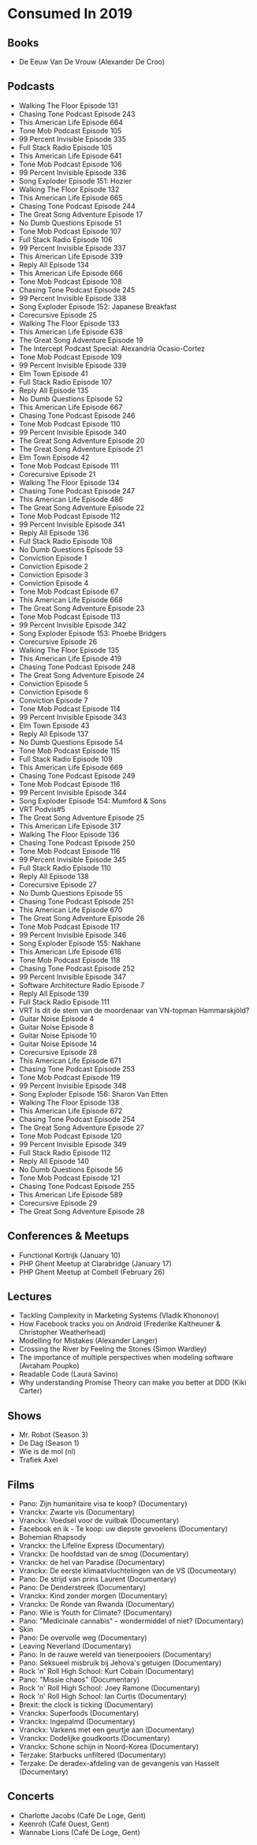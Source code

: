 # Consumed In 2019


## Books

- De Eeuw Van De Vrouw (Alexander De Croo)


## Podcasts

- Walking The Floor Episode 131
- Chasing Tone Podcast Episode 243
- This American Life Episode 664
- Tone Mob Podcast Episode 105
- 99 Percent Invisible Episode 335
- Full Stack Radio Episode 105
- This American Life Episode 641
- Tone Mob Podcast Episode 106
- 99 Percent Invisible Episode 336
- Song Exploder Episode 151: Hozier
- Walking The Floor Episode 132
- This American Life Episode 665
- Chasing Tone Podcast Episode 244
- The Great Song Adventure Episode 17
- No Dumb Questions Episode 51
- Tone Mob Podcast Episode 107
- Full Stack Radio Episode 106
- 99 Percent Invisible Episode 337
- This American Life Episode 339
- Reply All Episode 134
- This American Life Episode 666
- Tone Mob Podcast Episode 108
- Chasing Tone Podcast Episode 245
- 99 Percent Invisible Episode 338
- Song Exploder Episode 152: Japanese Breakfast
- Corecursive Episode 25
- Walking The Floor Episode 133
- This American Life Episode 638
- The Great Song Adventure Episode 19
- The Intercept Podcast Special: Alexandria Ocasio-Cortez
- Tone Mob Podcast Episode 109
- 99 Percent Invisible Episode 339
- Elm Town Episode 41
- Full Stack Radio Episode 107
- Reply All Episode 135
- No Dumb Questions Episode 52
- This American Life Episode 667
- Chasing Tone Podcast Episode 246
- Tone Mob Podcast Episode 110
- 99 Percent Invisible Episode 340
- The Great Song Adventure Episode 20
- The Great Song Adventure Episode 21
- Elm Town Episode 42
- Tone Mob Podcast Episode 111
- Corecursive Episode 21
- Walking The Floor Episode 134
- Chasing Tone Podcast Episode 247
- This American Life Episode 486
- The Great Song Adventure Episode 22
- Tone Mob Podcast Episode 112
- 99 Percent Invisible Episode 341
- Reply All Episode 136
- Full Stack Radio Episode 108
- No Dumb Questions Episode 53
- Conviction Episode 1
- Conviction Episode 2
- Conviction Episode 3
- Conviction Episode 4
- Tone Mob Podcast Episode 67
- This American Life Episode 668
- The Great Song Adventure Episode 23
- Tone Mob Podcast Episode 113
- 99 Percent Invisible Episode 342
- Song Exploder Episode 153: Phoebe Bridgers
- Corecursive Episode 26
- Walking The Floor Episode 135
- This American Life Episode 419
- Chasing Tone Podcast Episode 248
- The Great Song Adventure Episode 24
- Conviction Episode 5
- Conviction Episode 6
- Conviction Episode 7
- Tone Mob Podcast Episode 114
- 99 Percent Invisible Episode 343
- Elm Town Episode 43
- Reply All Episode 137
- No Dumb Questions Episode 54
- Tone Mob Podcast Episode 115
- Full Stack Radio Episode 109
- This American Life Episode 669
- Chasing Tone Podcast Episode 249
- Tone Mob Podcast Episode 116
- 99 Percent Invisible Episode 344
- Song Exploder Episode 154: Mumford & Sons
- VRT Podvis#5
- The Great Song Adventure Episode 25
- This American Life Episode 317
- Walking The Floor Episode 136
- Chasing Tone Podcast Episode 250
- Tone Mob Podcast Episode 116
- 99 Percent Invisible Episode 345
- Full Stack Radio Episode 110
- Reply All Episode 138
- Corecursive Episode 27
- No Dumb Questions Episode 55
- Chasing Tone Podcast Episode 251
- This American Life Episode 670
- The Great Song Adventure Episode 26
- Tone Mob Podcast Episode 117
- 99 Percent Invisible Episode 346
- Song Exploder Episode 155: Nakhane
- This American Life Episode 616
- Tone Mob Podcast Episode 118
- Chasing Tone Podcast Episode 252
- 99 Percent Invisible Episode 347
- Software Architecture Radio Episode 7
- Reply All Episode 139
- Full Stack Radio Episode 111
- VRT Is dit de stem van de moordenaar van VN-topman Hammarskjöld?
- Guitar Noise Episode 4
- Guitar Noise Episode 8
- Guitar Noise Episode 10
- Guitar Noise Episode 14
- Corecursive Episode 28
- This American Life Episode 671
- Chasing Tone Podcast Episode 253
- Tone Mob Podcast Episode 119
- 99 Percent Invisible Episode 348
- Song Exploder Episode 156: Sharon Van Etten
- Walking The Floor Episode 138
- This American Life Episode 672
- Chasing Tone Podcast Episode 254
- The Great Song Adventure Episode 27
- Tone Mob Podcast Episode 120
- 99 Percent Invisible Episode 349
- Full Stack Radio Episode 112
- Reply All Episode 140
- No Dumb Questions Episode 56
- Tone Mob Podcast Episode 121
- Chasing Tone Podcast Episode 255
- This American Life Episode 589
- Corecursive Episode 29
- The Great Song Adventure Episode 28


## Conferences & Meetups

- Functional Kortrijk (January 10)
- PHP Ghent Meetup at Clarabridge (January 17)
- PHP Ghent Meetup at Combell (February 26)


## Lectures

- Tackling Complexity in Marketing Systems (Vladik Khononov)
- How Facebook tracks you on Android (Frederike Kaltheuner & Christopher Weatherhead)
- Modelling for Mistakes (Alexander Langer)
- Crossing the River by Feeling the Stones (Simon Wardley)
- The importance of multiple perspectives when modeling software (Avraham Poupko)
- Readable Code (Laura Savino)
- Why understanding Promise Theory can make you better at DDD (Kiki Carter)


## Shows

- Mr. Robot (Season 3)
- De Dag (Season 1)
- Wie is de mol (nl)
- Trafiek Axel


## Films

- Pano: Zijn humanitaire visa te koop? (Documentary)
- Vranckx: Zwarte vis (Documentary)
- Vranckx: Voedsel voor de vuilbak (Documentary)
- Facebook en ik - Te koop: uw diepste gevoelens (Documentary)
- Bohemian Rhapsody
- Vranckx: the Lifeline Express (Documentary)
- Vranckx: De hoofdstad van de smog (Documentary)
- Vranckx: de hel van Paradise (Documentary)
- Vranckx: De eerste klimaatvluchtelingen van de VS (Documentary)
- Pano: De strijd van prins Laurent (Documentary)
- Pano: De Denderstreek (Documentary)
- Vranckx: Kind zonder morgen (Documentary)
- Vranckx: De Ronde van Rwanda (Documentary)
- Pano: Wie is Youth for Climate? (Documentary)
- Pano: "Medicinale cannabis" - wondermiddel of niet? (Documentary)
- Skin
- Pano: De overvolle weg (Documentary)
- Leaving Neverland (Documentary)
- Pano: In de rauwe wereld van tienerpooiers (Documentary)
- Pano: Seksueel misbruik bij Jehova's getuigen (Documentary)
- Rock 'n' Roll High School: Kurt Cobain (Documentary)
- Pano: "Missie chaos" (Documentary)
- Rock 'n' Roll High School: Joey Ramone (Documentary)
- Rock 'n' Roll High School: Ian Curtis (Documentary)
- Brexit: the clock is ticking (Documentary)
- Vranckx: Superfoods (Documentary)
- Vranckx: Ingepalmd (Documentary)
- Vranckx: Varkens met een geurtje aan (Documentary)
- Vranckx: Dodelijke goudkoorts (Documentary)
- Vranckx: Schone schijn in Noord-Korea (Documentary)
- Terzake: Starbucks unfiltered (Documentary)
- Terzake: De deradex-afdeling van de gevangenis van Hasselt (Documentary)


## Concerts

- Charlotte Jacobs (Café De Loge, Gent)
- Keenroh (Café Ouest, Gent)
- Wannabe Lions (Café De Loge, Gent)
